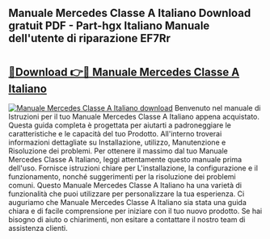 ## Manuale Mercedes Classe A Italiano Download gratuit PDF - Part-hgx Italiano Manuale dell'utente di riparazione EF7Rr

# <h2><a href="http://dfgr59.blite.top/?on=Manuale+Mercedes+Classe+A+Italiano">🔗Download 👉🔴 Manuale Mercedes Classe A Italiano</a></h2>

[![Manuale Mercedes Classe A Italiano download](https://i.imgur.com/lujVjoI.png)](http://dfgr59.blite.top/?on=Manuale+Mercedes+Classe+A+Italiano)
Benvenuto nel manuale di Istruzioni per il tuo Manuale Mercedes Classe A Italiano appena acquistato. Questa guida completa è progettata per aiutarti a padroneggiare le caratteristiche e le capacità del tuo Prodotto. All'interno troverai informazioni dettagliate su Installazione, utilizzo, Manutenzione e Risoluzione dei problemi. Per ottenere il massimo dal tuo Manuale Mercedes Classe A Italiano, leggi attentamente questo manuale prima dell'uso. Fornisce istruzioni chiare per L'installazione, la configurazione e il funzionamento, nonché suggerimenti per la risoluzione dei problemi comuni. Questo Manuale Mercedes Classe A Italiano ha una varietà di funzionalità che puoi utilizzare per personalizzare la tua esperienza. Ci auguriamo che Manuale Mercedes Classe A Italiano sia stata una guida chiara e di facile comprensione per iniziare con il tuo nuovo prodotto. Se hai bisogno di aiuto o chiarimenti, non esitare a contattare il nostro team di assistenza clienti.
